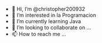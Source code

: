 - 👋 Hi, I’m @christopher200932
- 👀 I’m interested in  la  Programacion
- 🌱 I’m currently learning  Java
- 💞️ I’m looking to collaborate on ...
- 📫 How to reach me ...

<!---
christopher200932/christopher200932 is a ✨ special ✨ repository because its `README.md` (this file) appears on your GitHub profile.
You can click the Preview link to take a look at your changes.
--->
